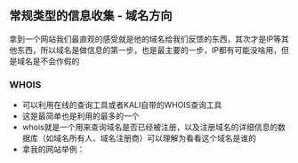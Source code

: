 ## **常规类型的信息收集** **-** **域名方向**

拿到一个网站我们最直观的感受就是他的域名给我们反馈的东西，其次才是IP等其他东西，所以域名是做信息的第一步，也是最主要的一步，IP都有可能没啥用，但是域名是不会作假的

### WHOIS

-  可以利用在线的查询工具或者KALI自带的WHOIS查询工具
- 这是最简单也是利用的最多的一个
- whois就是一个用来查询域名是否已经被注册，以及注册域名的详细信息的数据库（如域名所有人、域名注册商）可以理解为看看这个域名是谁的
- 拿我的网站举例：